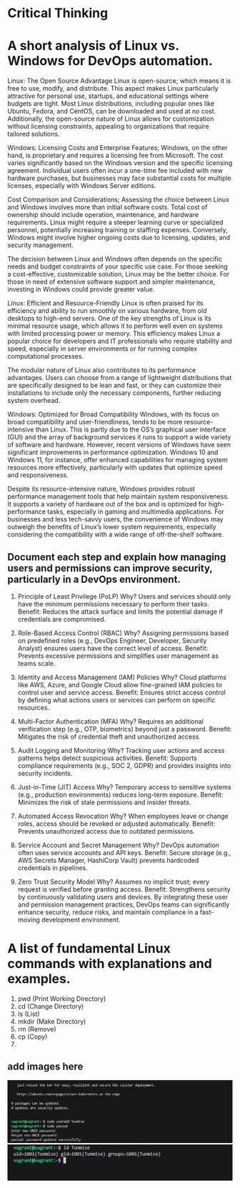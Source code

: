 # Critical Thinking

# A short analysis of Linux vs. Windows for DevOps automation.


Linux: The Open Source Advantage
Linux is open-source;
which means it is free to use, modify, and distribute. This aspect makes Linux particularly attractive for personal use, startups, and educational settings where budgets are tight. Most Linux distributions, including popular ones like Ubuntu, Fedora, and CentOS, can be downloaded and used at no cost. Additionally, the open-source nature of Linux allows for customization without licensing constraints, appealing to organizations that require tailored solutions.

Windows: Licensing Costs and Enterprise Features;
Windows, on the other hand, is proprietary and requires a licensing fee from Microsoft. The cost varies significantly based on the Windows version and the specific licensing agreement. Individual users often incur a one-time fee included with new hardware purchases, but businesses may face substantial costs for multiple licenses, especially with Windows Server editions.


Cost Comparison and Considerations;
Assessing the choice between Linux and Windows involves more than initial software costs. Total cost of ownership should include operation, maintenance, and hardware requirements. Linux might require a steeper learning curve or specialized personnel, potentially increasing training or staffing expenses. Conversely, Windows might involve higher ongoing costs due to licensing, updates, and security management.

The decision between Linux and Windows often depends on the specific needs and budget constraints of your specific use case. For those seeking a cost-effective, customizable solution, Linux may be the better choice. For those in need of extensive software support and simpler maintenance, investing in Windows could provide greater value.



Linux: Efficient and Resource-Friendly
Linux is often praised for its efficiency and ability to run smoothly on various hardware, from old desktops to high-end servers. One of the key strengths of Linux is its minimal resource usage, which allows it to perform well even on systems with limited processing power or memory. This efficiency makes Linux a popular choice for developers and IT professionals who require stability and speed, especially in server environments or for running complex computational processes.

The modular nature of Linux also contributes to its performance advantages. Users can choose from a range of lightweight distributions that are specifically designed to be lean and fast, or they can customize their installations to include only the necessary components, further reducing system overhead.



Windows: Optimized for Broad Compatibility
Windows, with its focus on broad compatibility and user-friendliness, tends to be more resource-intensive than Linux. This is partly due to the OS’s graphical user interface (GUI) and the array of background services it runs to support a wide variety of software and hardware. However, recent versions of Windows have seen significant improvements in performance optimization. Windows 10 and Windows 11, for instance, offer enhanced capabilities for managing system resources more effectively, particularly with updates that optimize speed and responsiveness.

Despite its resource-intensive nature, Windows provides robust performance management tools that help maintain system responsiveness. It supports a variety of hardware out of the box and is optimized for high-performance tasks, especially in gaming and multimedia applications. For businesses and less tech-savvy users, the convenience of Windows may outweigh the benefits of Linux’s lower system requirements, especially considering the compatibility with a wide range of off-the-shelf software.

##  Document each step and explain how managing users and permissions can improve security, particularly in a DevOps environment.

1. Principle of Least Privilege (PoLP)
Why? Users and services should only have the minimum permissions necessary to perform their tasks.
Benefit: Reduces the attack surface and limits the potential damage if credentials are compromised.

2. Role-Based Access Control (RBAC)
Why? Assigning permissions based on predefined roles (e.g., DevOps Engineer, Developer, Security Analyst) ensures users have the correct level of access.
Benefit: Prevents excessive permissions and simplifies user management as teams scale.
3. Identity and Access Management (IAM) Policies
Why? Cloud platforms like AWS, Azure, and Google Cloud allow fine-grained IAM policies to control user and service access.
Benefit: Ensures strict access control by defining what actions users or services can perform on specific resources.
4. Multi-Factor Authentication (MFA)
Why? Requires an additional verification step (e.g., OTP, biometrics) beyond just a password.
Benefit: Mitigates the risk of credential theft and unauthorized access.
5. Audit Logging and Monitoring
Why? Tracking user actions and access patterns helps detect suspicious activities.
Benefit: Supports compliance requirements (e.g., SOC 2, GDPR) and provides insights into security incidents.
6. Just-in-Time (JIT) Access
Why? Temporary access to sensitive systems (e.g., production environments) reduces long-term exposure.
Benefit: Minimizes the risk of stale permissions and insider threats.
7. Automated Access Revocation
Why? When employees leave or change roles, access should be revoked or adjusted automatically.
Benefit: Prevents unauthorized access due to outdated permissions.
8. Service Account and Secret Management
Why? DevOps automation often uses service accounts and API keys.
Benefit: Secure storage (e.g., AWS Secrets Manager, HashiCorp Vault) prevents hardcoded credentials in pipelines.
9. Zero Trust Security Model
Why? Assumes no implicit trust; every request is verified before granting access.
Benefit: Strengthens security by continuously validating users and devices.
By integrating these user and permission management practices, DevOps teams can significantly enhance security, reduce risks, and maintain compliance in a fast-moving development environment. 


# A list of fundamental Linux commands with explanations and examples.

1. pwd (Print Working Directory)
2. cd (Change Directory)
3. ls (List)
4. mkdir (Make Directory)
5. rm (Remove)
6. cp (Copy)
7. 

## add images here

![pro-11.1](pro-11.1.PNG)
![pro11.2](pro11.2.PNG)

